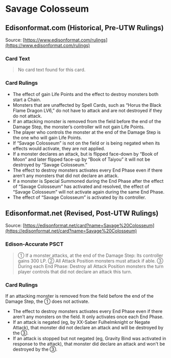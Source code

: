 # Savage Colosseum

## Edisonformat.com (Historical, Pre-UTW Rulings)

Source: [https://www.edisonformat.com/rulings](https://www.edisonformat.com/rulings)

### Card Text

> No card text found for this card.

### Card Rulings

*   The effect of gain Life Points and the effect to destroy monsters both start a Chain.
*   Monsters that are unaffected by Spell Cards, such as “Horus the Black Flame Dragon LV6,” do not have to attack and are not destroyed if they do not attack.
*   If an attacking monster is removed from the field before the end of the Damage Step, the monster’s controller will not gain Life Points.
*   The player who controls the monster at the end of the Damage Step is the one who will gain Life Points.
*   If “Savage Colosseum” is not on the field or is being negated when its effects would activate, they are not applied.
*   If a monster declares an attack, but is flipped face-down by “Book of Moon” and later flipped face-up by “Book of Taiyou” it will not be destroyed by “Savage Colosseum.”
*   The effect to destroy monsters activates every End Phase even if there aren’t any monsters that did not declare an attack.
*   If a monster is Special Summoned during the End Phase after the effect of “Savage Colosseum” has activated and resolved, the effect of “Savage Colosseum” will not activate again during the same End Phase.
*   The effect of “Savage Colosseum” is activated by its controller.

## Edisonformat.net (Revised, Post-UTW Rulings)

Source: [https://edisonformat.net/card?name=Savage%20Colosseum](https://edisonformat.net/card?name=Savage%20Colosseum)

### Edison-Accurate PSCT

> ① If a monster attacks, at the end of the Damage Step: Its controller gains 300 LP.
> ② All Attack Position monsters must attack if able.
> ③ During each End Phase: Destroy all Attack Position monsters the turn player controls that did not declare an attack this turn.

### Card Rulings

If an attacking monster is removed from the field before the end of the Damage Step, the ① does not activate.
*   The effect to destroy monsters activates every End Phase even if there aren’t any monsters on the field. It only activates once each End Phase.
*   If an attack is negated (eg, by XX-Saber Fulhelmknight or Negate Attack), that monster did not declare an attack and will be destroyed by the ③.
*   If an attack is stopped but not negated (eg, Gravity Bind was activated in response to the attack), that monster did declare an attack and won't be destroyed by the ③.
            